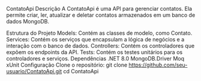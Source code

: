 ContatoApi
Descrição
A ContatoApi é uma API para gerenciar contatos. Ela permite criar, ler, atualizar e deletar contatos armazenados em um banco de dados MongoDB.

Estrutura do Projeto
Models: Contém as classes de modelo, como Contato.
Services: Contém os serviços que encapsulam a lógica de negócios e a interação com o banco de dados.
Controllers: Contém os controladores que expõem os endpoints da API.
Tests: Contém os testes unitários para os controladores e serviços.
Dependências
.NET 8.0
MongoDB.Driver
Moq
xUnit
Configuração
Clone o repositório:
git clone https://github.com/seu-usuario/ContatoApi.git
cd ContatoApi
